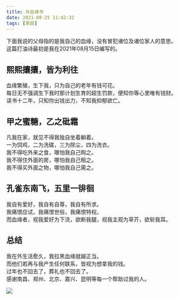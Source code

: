 ```yaml
---
title: 斥血缘书
date: 2021-08-25 11:42:31
tags: [家庭]
---
```


下面我说的父母指的是我自己的血缘，没有冒犯诸位及诸位家人的意思。    
这篇打油诗最初是我在2021年08月15日编写的。    

## 熙熙攘攘，皆为利往
血缘繁殖，生下我，只为自己的老年有钱可花。   
每日无不强调生下我时那计划生育的超生罚款，便知你等心里唯有钱财。   
读书十二年，只知你出钱出力，不知我抑郁欲亡。   

## 甲之蜜糖，乙之砒霜
凡我在家，就见不得我独自坐着躺着。   
一为饲鸡，二为洗碟，三为除尘，四为洗衣。   
我不得吃外来之食，哪怕我自己购之。   
我不得住外面的房，哪怕我自己租之。   
我不得买外面之物，哪怕我自己需之。   

## 孔雀东南飞，五里一徘徊
我自有爱好，我自有自尊，我自有所求。   
我痛恨应试，我痛恨世俗，我痛恨特权。  
而血缘者，视我爱好为下流，欲断我腿，视我主观为草芥，欲斩我耳。  

## 总结
我在外生活愈久，我拉黑血缘就越正当。   
而他们若再与我产生任何联系，皆视为想拿我的钱。   
过年也不回去了，葬礼也不回去了。   
感谢南昌、郑州、北京、嘉兴、昆明等每一个帮助过我的人。   

![](/image/yn_book.webp)   
